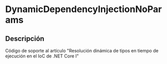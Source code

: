 # DynamicDependencyInjectionNoParams
 
## Descripción

Código de soporte al artículo "Resolución dinámica de tipos en tiempo de ejecución en el IoC de .NET Core I"

